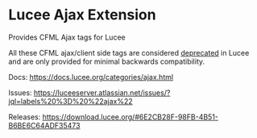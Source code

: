 # Lucee Ajax Extension

Provides CFML Ajax tags for Lucee

All these CFML ajax/client side tags are considered [deprecated](https://docs.lucee.org/reference/deprecated.html) in Lucee and are only provided for minimal backwards compatibility.

Docs: https://docs.lucee.org/categories/ajax.html

Issues: https://luceeserver.atlassian.net/issues/?jql=labels%20%3D%20%22ajax%22

Releases: https://download.lucee.org/#6E2CB28F-98FB-4B51-B6BE6C64ADF35473
